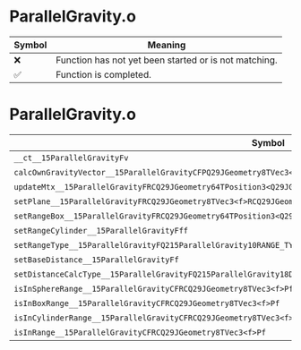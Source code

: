 # ParallelGravity.o
| Symbol | Meaning 
| ------------- | ------------- 
| :x: | Function has not yet been started or is not matching. 
| :white_check_mark: | Function is completed. 


# ParallelGravity.o
| Symbol | Decompiled? |
| ------------- | ------------- |
| `__ct__15ParallelGravityFv` | :white_check_mark: |
| `calcOwnGravityVector__15ParallelGravityCFPQ29JGeometry8TVec3<f>PfRCQ29JGeometry8TVec3<f>` | :white_check_mark: |
| `updateMtx__15ParallelGravityFRCQ29JGeometry64TPosition3<Q29JGeometry38TMatrix34<Q29JGeometry13SMatrix34C<f>>>` | :x: |
| `setPlane__15ParallelGravityFRCQ29JGeometry8TVec3<f>RCQ29JGeometry8TVec3<f>` | :white_check_mark: |
| `setRangeBox__15ParallelGravityFRCQ29JGeometry64TPosition3<Q29JGeometry38TMatrix34<Q29JGeometry13SMatrix34C<f>>>` | :x: |
| `setRangeCylinder__15ParallelGravityFff` | :white_check_mark: |
| `setRangeType__15ParallelGravityFQ215ParallelGravity10RANGE_TYPE` | :white_check_mark: |
| `setBaseDistance__15ParallelGravityFf` | :white_check_mark: |
| `setDistanceCalcType__15ParallelGravityFQ215ParallelGravity18DISTANCE_CALC_TYPE` | :white_check_mark: |
| `isInSphereRange__15ParallelGravityCFRCQ29JGeometry8TVec3<f>Pf` | :white_check_mark: |
| `isInBoxRange__15ParallelGravityCFRCQ29JGeometry8TVec3<f>Pf` | :white_check_mark: |
| `isInCylinderRange__15ParallelGravityCFRCQ29JGeometry8TVec3<f>Pf` | :white_check_mark: |
| `isInRange__15ParallelGravityCFRCQ29JGeometry8TVec3<f>Pf` | :white_check_mark: |

